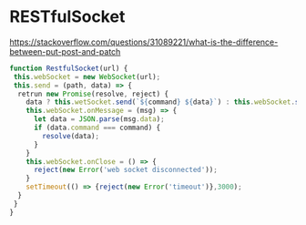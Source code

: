 # RESTfulSocket

https://stackoverflow.com/questions/31089221/what-is-the-difference-between-put-post-and-patch

```js
function RestfulSocket(url) {
 this.webSocket = new WebSocket(url);
 this.send = (path, data) => {
  retrun new Promise(resolve, reject) {
    data ? this.wetSocket.send(`${command} ${data}`) : this.webSocket.send(path);
    this.webSocket.onMessage = (msg) => {
      let data = JSON.parse(msg.data);
      if (data.command === command) {
        resolve(data);
      }
    }
    this.webSocket.onClose = () => {
      reject(new Error('web socket disconnected'));
    }
    setTimeout(() => {reject(new Error('timeout')},3000);
  }
 }
}
```
